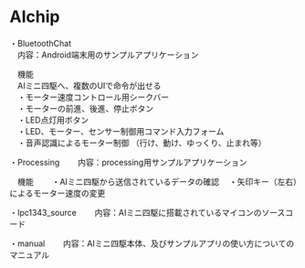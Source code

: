 # AIchip

・BluetoothChat  
　内容：Android端末用のサンプルアプリケーション  

　機能  
　AIミニ四駆へ、複数のUIで命令が出せる  
　・モーター速度コントロール用シークバー  
　・モーターの前進、後進、停止ボタン  
　・LED点灯用ボタン  
　・LED、モーター、センサー制御用コマンド入力フォーム  
　・音声認識によるモーター制御 （行け、動け、ゆっくり、止まれ等） 

・Processing　
　内容：processing用サンプルアプリケーション　

　機能　
　・AIミニ四駆から送信されているデータの確認
　・矢印キー（左右）によるモーター速度の変更

・lpc1343_source　
　内容：AIミニ四駆に搭載されているマイコンのソースコード　

・manual　
　内容：AIミニ四駆本体、及びサンプルアプリの使い方についてのマニュアル